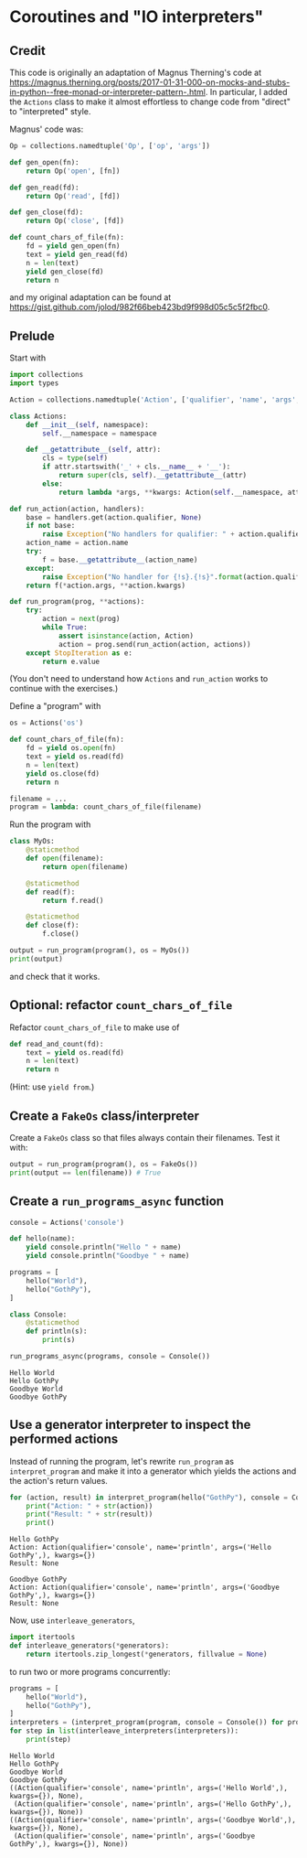 # Coroutines and "IO interpreters"

## Credit

This code is originally an adaptation of Magnus Therning's code at https://magnus.therning.org/posts/2017-01-31-000-on-mocks-and-stubs-in-python--free-monad-or-interpreter-pattern-.html. In particular, I added the `Actions` class to make it almost effortless to change code from "direct" to "interpreted" style.

Magnus' code was:

```python
Op = collections.namedtuple('Op', ['op', 'args'])

def gen_open(fn):
    return Op('open', [fn])

def gen_read(fd):
    return Op('read', [fd])

def gen_close(fd):
    return Op('close', [fd])

def count_chars_of_file(fn):
    fd = yield gen_open(fn)
    text = yield gen_read(fd)
    n = len(text)
    yield gen_close(fd)
    return n
```

and my original adaptation can be found at https://gist.github.com/jolod/982f66beb423bd9f998d05c5c5f2fbc0.

## Prelude

Start with

```python
import collections
import types

Action = collections.namedtuple('Action', ['qualifier', 'name', 'args', 'kwargs'])

class Actions:
    def __init__(self, namespace):
        self.__namespace = namespace

    def __getattribute__(self, attr):
        cls = type(self)
        if attr.startswith('_' + cls.__name__ + '__'):
            return super(cls, self).__getattribute__(attr)
        else:
            return lambda *args, **kwargs: Action(self.__namespace, attr, args, kwargs)

def run_action(action, handlers):
    base = handlers.get(action.qualifier, None)
    if not base:
        raise Exception("No handlers for qualifier: " + action.qualifier)
    action_name = action.name
    try:
        f = base.__getattribute__(action_name)
    except:
        raise Exception("No handler for {!s}.{!s}".format(action.qualifier, action_name))
    return f(*action.args, **action.kwargs)

def run_program(prog, **actions):
    try:
        action = next(prog)
        while True:
            assert isinstance(action, Action)
            action = prog.send(run_action(action, actions))
    except StopIteration as e:
        return e.value
```

(You don't need to understand how `Actions` and `run_action` works to continue with the exercises.)

Define a "program" with

```python
os = Actions('os')

def count_chars_of_file(fn):
    fd = yield os.open(fn)
    text = yield os.read(fd)
    n = len(text)
    yield os.close(fd)
    return n

filename = ...
program = lambda: count_chars_of_file(filename)
```

Run the program with

```python
class MyOs:
    @staticmethod
    def open(filename):
        return open(filename)

    @staticmethod
    def read(f):
        return f.read()

    @staticmethod
    def close(f):
        f.close()

output = run_program(program(), os = MyOs())
print(output)
```

and check that it works.

## Optional: refactor `count_chars_of_file`

Refactor `count_chars_of_file` to make use of

```python
def read_and_count(fd):
    text = yield os.read(fd)
    n = len(text)
    return n
```

(Hint: use `yield from`.)

## Create a `FakeOs` class/interpreter

Create a `FakeOs` class so that files always contain their filenames. Test it with:

```python
output = run_program(program(), os = FakeOs())
print(output == len(filename)) # True
```

## Create a `run_programs_async` function

```python
console = Actions('console')

def hello(name):
    yield console.println("Hello " + name)
    yield console.println("Goodbye " + name)

programs = [
    hello("World"),
    hello("GothPy"),
]

class Console:
    @staticmethod
    def println(s):
        print(s)

run_programs_async(programs, console = Console())
```

```text
Hello World
Hello GothPy
Goodbye World
Goodbye GothPy
```

## Use a generator interpreter to inspect the performed actions

Instead of running the program, let's rewrite `run_program` as `interpret_program` and make it into a generator which yields the actions and the action's return values.

```python
for (action, result) in interpret_program(hello("GothPy"), console = Console()):
    print("Action: " + str(action))
    print("Result: " + str(result))
    print()
```

```text
Hello GothPy
Action: Action(qualifier='console', name='println', args=('Hello GothPy',), kwargs={})
Result: None

Goodbye GothPy
Action: Action(qualifier='console', name='println', args=('Goodbye GothPy',), kwargs={})
Result: None
```

Now, use `interleave_generators`,

```python
import itertools
def interleave_generators(*generators):
    return itertools.zip_longest(*generators, fillvalue = None)
```

to run two or more programs concurrently:

```python
programs = [
    hello("World"),
    hello("GothPy"),
]
interpreters = (interpret_program(program, console = Console()) for program in programs)
for step in list(interleave_interpreters(interpreters)):
    print(step)
```

```text
Hello World
Hello GothPy
Goodbye World
Goodbye GothPy
((Action(qualifier='console', name='println', args=('Hello World',), kwargs={}), None),
 (Action(qualifier='console', name='println', args=('Hello GothPy',), kwargs={}), None))
((Action(qualifier='console', name='println', args=('Goodbye World',), kwargs={}), None),
 (Action(qualifier='console', name='println', args=('Goodbye GothPy',), kwargs={}), None))
```
